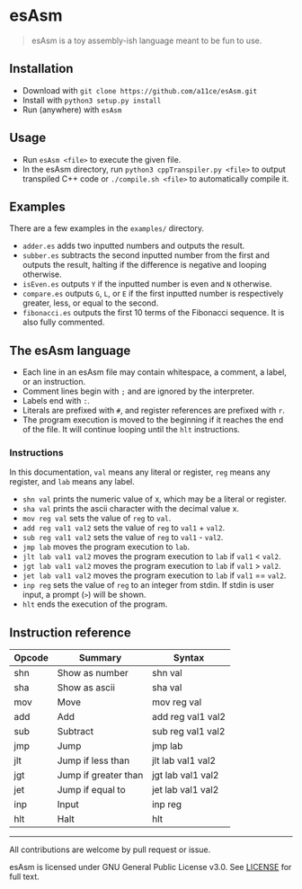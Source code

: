 # esAsm

> esAsm is a toy assembly-ish language meant to be fun to use.

## Installation

- Download with `git clone https://github.com/a11ce/esAsm.git`
- Install with `python3 setup.py install`
- Run (anywhere) with `esAsm`

## Usage

- Run `esAsm <file>` to execute the given file.
- In the esAsm directory, run `python3 cppTranspiler.py <file>` to output transpiled C++ code or `./compile.sh <file>` to automatically compile it.

## Examples

There are a few examples in the `examples/` directory.

- `adder.es` adds two inputted numbers and outputs the result.
- `subber.es` subtracts the second inputted number from the first and outputs the result, halting if the difference is negative and looping otherwise.
- `isEven.es` outputs `Y` if the inputted number is even and `N` otherwise. 
- `compare.es` outputs `G`, `L`, or `E` if the first inputted number is respectively greater, less, or equal to the second.
- `fibonacci.es` outputs the first 10 terms of the Fibonacci sequence. It is also fully commented.

## The esAsm language

- Each line in an esAsm file may contain whitespace, a comment, a label, or an instruction.
- Comment lines begin with `;` and are ignored by the interpreter.
- Labels end with `:`.
- Literals are prefixed with `#`, and register references are prefixed with `r`.
- The program execution is moved to the beginning if it reaches the end of the file. It will continue looping until the `hlt` instructions.

### Instructions

In this documentation, `val` means any literal or register, `reg` means any register, and `lab` means any label.

- `shn val` prints the numeric value of x, which may be a literal or register.
- `sha val` prints the ascii character with the decimal value x.
- `mov reg val` sets the value of `reg` to `val`.
- `add reg val1 val2` sets the value of `reg` to `val1` + `val2`.
- `sub reg val1 val2` sets the value of `reg` to `val1` - `val2`.
- `jmp lab` moves the program execution to `lab`.
- `jlt lab val1 val2` moves the program execution to `lab` if `val1` < `val2`.
- `jgt lab val1 val2` moves the program execution to `lab` if `val1` > `val2`.
- `jet lab val1 val2` moves the program execution to `lab` if `val1` == `val2`.
- `inp reg` sets the value of `reg` to an integer from stdin. If stdin is user input, a prompt (`>`) will be shown.
- `hlt` ends the execution of the program. 

## Instruction reference

|Opcode | Summary              | Syntax
|-------|----------------------|---
|shn    | Show as number       | shn val
|sha    | Show as ascii        | sha val
|mov    | Move                 | mov reg val
|add    | Add                  | add reg val1 val2
|sub    | Subtract             | sub reg val1 val2
|jmp    | Jump                 | jmp lab
|jlt    | Jump if less than    | jlt lab val1 val2
|jgt    | Jump if greater than | jgt lab val1 val2
|jet    | Jump if equal to     | jet lab val1 val2
|inp    | Input                | inp reg
|hlt    | Halt                 | hlt


---

All contributions are welcome by pull request or issue.

esAsm is licensed under GNU General Public License v3.0. See [LICENSE](../master/LICENSE) for full text.